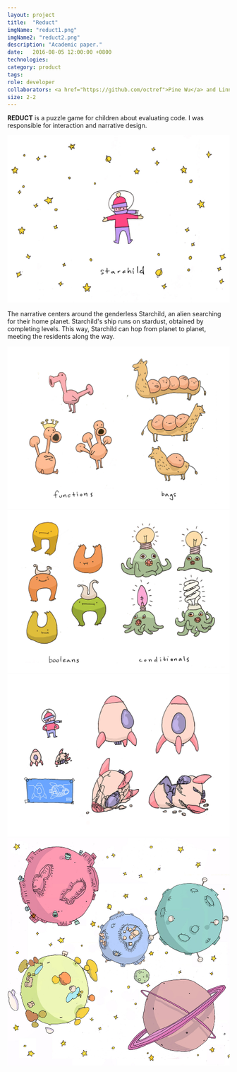```yaml
---
layout: project
title:  "Reduct"
imgName: "reduct1.png"
imgName2: "reduct2.png"
description: "Academic paper."
date:   2016-08-05 12:00:00 +0800
technologies: 
category: product
tags: 
role: developer
collaborators: <a href="https://github.com/octref">Pine Wu</a> and Linna Li
size: 2-2
---
```



<b>REDUCT</b> is a puzzle game for children about evaluating code. I was responsible for interaction and narrative design.

![Alt](/img/reduct/starchild.jpg)

The narrative centers around the genderless Starchild, an alien searching for their home planet. Starchild's ship runs on stardust, obtained by completing levels. This way, Starchild can hop from planet to planet, meeting the residents along the way.

![Alt](/img/reduct/aliens1.jpg)
![Alt](/img/reduct/aliens2.jpg)
![Alt](/img/reduct/ship.jpg)
![Alt](/img/reduct/planets.jpg)


